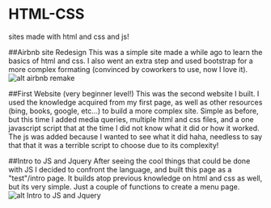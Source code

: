HTML-CSS
===============
sites made with html and css and js!


##Airbnb site Redesign
This was a simple site made a while ago to learn the basics of html and css. I also went an extra step and used bootstrap for a more complex formating (convinced by coworkers to use, now I love it). 
![alt airbnb remake](https://raw.githubusercontent.com/dcamacho2/Static/master/airbnb.png?token=AG-rM9JWyvFcvoS6t6XljHj1zCONgM_Jks5VezWawA%3D%3D)

##First Website (very beginner level!)
This was the second website I built. I used the knowledge acquired from my first page, as well as other resources (bing, books, google, etc...) to build a more complex site. Simple as before, but this time I added media queries, multiple html and css files, and a one javascript script that at the time I did not know what it did or how it worked. The js was added because I wanted to see what it did haha, needless to say that that it was a terrible script to choose due to its complexity!

##Intro to JS and Jquery
After seeing the cool things that could be done with JS I decided to confront the language, and built this page as a "test"/intro page. It builds atop previous knowledge on html and css as well, but its very simple. Just a couple of functions to create a menu page.
![alt Intro to JS and Jquery](https://raw.githubusercontent.com/dcamacho2/Static/master/interactive.png?token=AG-rM4mBEkF8KXb_3sBruoJBbRoOdh1Pks5VezX8wA%3D%3D)
